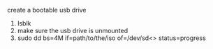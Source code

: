 create a bootable usb drive

1. lsblk
2. make sure the usb drive is unmounted
3. sudo dd bs=4M if=path/to/the/iso of=/dev/sd<> status=progress
